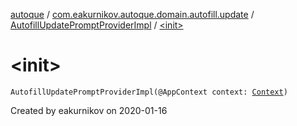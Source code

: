 [autoque](../../index.md) / [com.eakurnikov.autoque.domain.autofill.update](../index.md) / [AutofillUpdatePromptProviderImpl](index.md) / [&lt;init&gt;](./-init-.md)

# &lt;init&gt;

`AutofillUpdatePromptProviderImpl(@AppContext context: `[`Context`](https://developer.android.com/reference/android/content/Context.html)`)`

Created by eakurnikov on 2020-01-16

